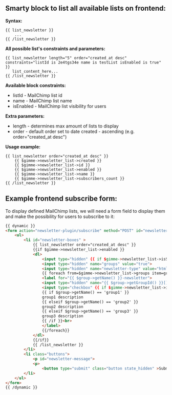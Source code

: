 Smarty block to list all available lists on frontend:
----

**Syntax:**

```smarty
{{ list_newsletter }}                   
    ...
{{ /list_newsletter }}
```

**All possible list's constraints and parameters:**
```smarty
{{ list_newsletter length="5" order="created_at desc" constraints="listId is 2e4tgs34e name is testList isEnabled is true" }}
   list_content_here...
{{ /list_newsletter }}
```

**Available block constraints:**

  - listId - MailChimp list id
  - name - MailChimp list name
  - isEnabled - MailChimp list visibility for users

 

**Extra parameters:**

  - length - determines max amount of lists to display
  - order -  default order set to date created - ascending (e.g. order="created_at desc")
  
**Usage example:**
```smarty
{{ list_newsletter order="created_at desc" }}
    {{ $gimme->newsletter_list->created }}
    {{ $gimme->newsletter_list->id }}
    {{ $gimme->newsletter_list->enabled }}
    {{ $gimme->newsletter_list->name }}
    {{ $gimme->newsletter_list->subscribers_count }}
{{ /list_newsletter }}
```

Example frontend subscribe form:
----

To display defined MailChimp lists, we will need a form field to display them and make the possibility for users to subscribe to it:

```html
{{ dynamic }}
<form action="newsletter-plugin/subscribe" method="POST" id="newsletter-subscribe-form" class="subscribe-newsletter-lists">
    <ul>
        <li id="newsletter-boxes" >
            {{ list_newsletter order="created_at desc" }}
            {{if $gimme->newsletter_list->enabled }}
            <dl>
                <input type="hidden" {{ if $gimme->newsletter_list->isSubscribed($user->email, $gimme->newsletter_list->id) }} checked {{/if}} name="newsletter-list-id" value="{{ $gimme->newsletter_list->id }}">
                <input type="hidden" name="groups" value="true">
                <input type="hidden" name="newsletter-type" value="html">
                {{ foreach from=$gimme->newsletter_list->groups item=group}}
                <label for="{{ $group->getName() }}-newsletter">
                <input type="hidden" name="{{ $group->getGroupId() }}[]">
                <input type="checkbox" {{ if $gimme->newsletter_list->isSubscribedToGroup($gimme->newsletter_list->id, $group->getName()) }} checked {{/if}} name="{{ $group->getGroupId() }}[]" value="{{ $group->getName() }}" id="{{ $group->getName() }}-newsletter">
                {{ if $group->getName() == 'group1' }}
                group1 description
                {{ elseif $group->getName() == 'group2' }}
                group2 description
                {{ elseif $group->getName() == 'group3' }}
                group3 description
                {{ /if }}<br>
                </label>
                {{/foreach}}
            </dl>
            {{/if}}
            {{ /list_newsletter }}
        </li>
        <li class="buttons">
            <p id="newsletter-message">
            <p>
                <button type="submit" class="button state_hidden" >Submit</button>
        </li>
    </ul>
</form>
{{ /dynamic }}
```
